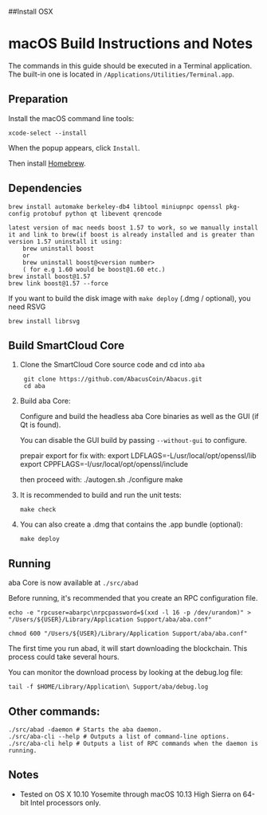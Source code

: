 ##Install OSX

macOS Build Instructions and Notes
====================================
The commands in this guide should be executed in a Terminal application.
The built-in one is located in `/Applications/Utilities/Terminal.app`.

Preparation
-----------
Install the macOS command line tools:

`xcode-select --install`

When the popup appears, click `Install`.

Then install [Homebrew](https://brew.sh).

Dependencies
----------------------

    brew install automake berkeley-db4 libtool miniupnpc openssl pkg-config protobuf python qt libevent qrencode
	
	latest version of mac needs boost 1.57 to work, so we manually install it and link to brew(if boost is already installed and is greater than version 1.57 uninstall it using: 
		brew uninstall boost
		or
		brew uninstall boost@<version number>
		( for e.g 1.60 would be boost@1.60 etc.)
	brew install boost@1.57
	brew link boost@1.57 --force
	
If you want to build the disk image with `make deploy` (.dmg / optional), you need RSVG

    brew install librsvg

Build SmartCloud Core
------------------------

1. Clone the SmartCloud Core source code and cd into `aba`

        git clone https://github.com/AbacusCoin/Abacus.git
        cd aba

2.  Build aba Core:

    Configure and build the headless aba Core binaries as well as the GUI (if Qt is found).

    You can disable the GUI build by passing `--without-gui` to configure.

	prepair export for fix with:
		export LDFLAGS=-L/usr/local/opt/openssl/lib
		export CPPFLAGS=-I/usr/local/opt/openssl/include
	
	then proceed with:
        ./autogen.sh
        ./configure
        make

3.  It is recommended to build and run the unit tests:

        make check

4.  You can also create a .dmg that contains the .app bundle (optional):

        make deploy

Running
-------

aba Core is now available at `./src/abad`

Before running, it's recommended that you create an RPC configuration file.

    echo -e "rpcuser=abarpc\nrpcpassword=$(xxd -l 16 -p /dev/urandom)" > "/Users/${USER}/Library/Application Support/aba/aba.conf"

    chmod 600 "/Users/${USER}/Library/Application Support/aba/aba.conf"

The first time you run abad, it will start downloading the blockchain. This process could take several hours.

You can monitor the download process by looking at the debug.log file:

    tail -f $HOME/Library/Application\ Support/aba/debug.log

Other commands:
-------

    ./src/abad -daemon # Starts the aba daemon.
    ./src/aba-cli --help # Outputs a list of command-line options.
    ./src/aba-cli help # Outputs a list of RPC commands when the daemon is running.

Notes
-----

* Tested on OS X 10.10 Yosemite through macOS 10.13 High Sierra on 64-bit Intel processors only.

